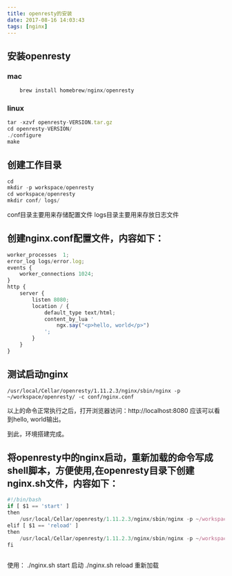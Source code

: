 ```yaml
---
title: openresty的安装
date: 2017-08-16 14:03:43
tags: [nginx]
---
```


## 安装openresty
### mac
```js
    brew install homebrew/nginx/openresty
```
### linux
```js
tar -xzvf openresty-VERSION.tar.gz
cd openresty-VERSION/
./configure
make
```

## 创建工作目录
```js
cd
mkdir -p workspace/openresty
cd workspace/openresty
mkdir conf/ logs/
```
conf目录主要用来存储配置文件
logs目录主要用来存放日志文件

## 创建nginx.conf配置文件，内容如下：
```js
worker_processes  1;
error_log logs/error.log;
events {
    worker_connections 1024;
}
http {
    server {
        listen 8080;
        location / {
            default_type text/html;
            content_by_lua '
                ngx.say("<p>hello, world</p>")
            ';
        }
    }
}
```

## 测试启动nginx

```
/usr/local/Cellar/openresty/1.11.2.3/nginx/sbin/nginx -p ~/workspace/openresty/ -c conf/nginx.conf
```

以上的命令正常执行之后，打开浏览器访问：http://localhost:8080
应该可以看到hello, world输出。

到此，环境搭建完成。

## 将openresty中的nginx启动，重新加载的命令写成shell脚本，方便使用,在openresty目录下创建nginx.sh文件，内容如下：

```js
#!/bin/bash
if [ $1 == 'start' ]
then
    /usr/local/Cellar/openresty/1.11.2.3/nginx/sbin/nginx -p ~/workspace/openresty/ -c conf/nginx.conf
elif [ $1 == 'reload' ]
then
    /usr/local/Cellar/openresty/1.11.2.3/nginx/sbin/nginx -p ~/workspace/openresty/ -c conf/nginx.conf -s reload
fi
 
```

使用：
./nginx.sh start 启动
./nginx.sh reload 重新加载


